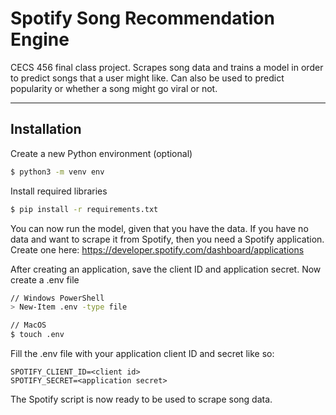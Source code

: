 # Spotify Song Recommendation Engine

CECS 456 final class project. Scrapes song data and trains a model in order to predict songs that a user might like. Can also be used to predict popularity or whether a song might go viral or not.

---

## Installation


Create a new Python environment (optional)

```bash
$ python3 -m venv env
```

Install required libraries

```bash
$ pip install -r requirements.txt
```

You can now run the model, given that you have the data. If you have no data and want to scrape it from Spotify, then you need a Spotify application. Create one here: https://developer.spotify.com/dashboard/applications

After creating an application, save the client ID and application secret. Now create a .env file

```bash
// Windows PowerShell
> New-Item .env -type file

// MacOS
$ touch .env
```

Fill the .env file with your application client ID and secret like so:

```
SPOTIFY_CLIENT_ID=<client id>
SPOTIFY_SECRET=<application secret>
```

The Spotify script is now ready to be used to scrape song data.
